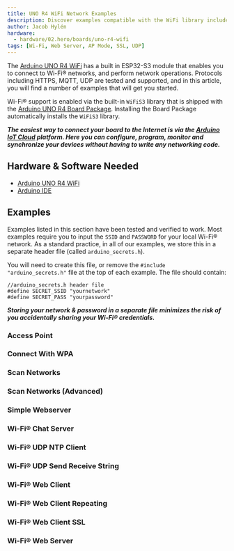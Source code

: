 ```yaml
---
title: UNO R4 WiFi Network Examples
description: Discover examples compatible with the WiFi library included in the UNO R4 Board Package.
author: Jacob Hylén
hardware:
  - hardware/02.hero/boards/uno-r4-wifi
tags: [Wi-Fi, Web Server, AP Mode, SSL, UDP]
---
```


The [Arduino UNO R4 WiFi](/hardware/uno-r4-wifi) has a built in ESP32-S3 module that enables you to connect to Wi-Fi® networks, and perform network operations. Protocols including HTTPS, MQTT, UDP are tested and supported, and in this article, you will find a number of examples that will get you started.

Wi-Fi® support is enabled via the built-in `WiFiS3` library that is shipped with the [Arduino UNO R4 Board Package](/tutorials/uno-r4-wifi/r4-wifi-getting-started). Installing the Board Package automatically installs the `WiFiS3` library.

***The easiest way to connect your board to the Internet is via the [Arduino IoT Cloud](https://create.arduino.cc/iot/) platform. Here you can configure, program, monitor and synchronize your devices without having to write any networking code.*** 


## Hardware & Software Needed

- [Arduino UNO R4 WiFi](/hardware/uno-r4-wifi)
- [Arduino IDE](https://www.arduino.cc/en/software)

## Examples

Examples listed in this section have been tested and verified to work. Most examples require you to input the `SSID` and `PASSWORD` for your local Wi-Fi® network. As a standard practice, in all of our examples, we store this in a separate header file (called `arduino_secrets.h`).

You will need to create this file, or remove the `#include "arduino_secrets.h"` file at the top of each example. The file should contain:

```arduino
//arduino_secrets.h header file
#define SECRET_SSID "yournetwork"
#define SECRET_PASS "yourpassword"
```

***Storing your network & password in a separate file minimizes the risk of you accidentally sharing your Wi-Fi® credentials.***

### Access Point
<CodeBlock url="https://github.com/arduino/ArduinoCore-renesas/blob/main/libraries/WiFiS3/examples/AP_SimpleWebServer/AP_SimpleWebServer.ino" className="arduino"/>

### Connect With WPA
<CodeBlock url="https://github.com/arduino/ArduinoCore-renesas/blob/main/libraries/WiFiS3/examples/ConnectWithWPA/ConnectWithWPA.ino" className="arduino"/>

### Scan Networks
<CodeBlock url="https://github.com/arduino/ArduinoCore-renesas/blob/main/libraries/WiFiS3/examples/ScanNetworks/ScanNetworks.ino" className="arduino"/>

### Scan Networks (Advanced)
<CodeBlock url="https://github.com/arduino/ArduinoCore-renesas/blob/main/libraries/WiFiS3/examples/ScanNetworksAdvanced/ScanNetworksAdvanced.ino" className="arduino"/>

### Simple Webserver
<CodeBlock url="https://github.com/arduino/ArduinoCore-renesas/blob/main/libraries/WiFiS3/examples/SimpleWebServerWiFi/SimpleWebServerWiFi.ino" className="arduino"/>

### Wi-Fi® Chat Server
<CodeBlock url="https://github.com/arduino/ArduinoCore-renesas/blob/main/libraries/WiFiS3/examples/WiFiChatServer/WiFiChatServer.ino" className="arduino"/>

### Wi-Fi® UDP NTP Client
<CodeBlock url="https://github.com/arduino/ArduinoCore-renesas/blob/main/libraries/WiFiS3/examples/WiFiUdpNtpClient/WiFiUdpNtpClient.ino" className="arduino"/>

### Wi-Fi® UDP Send Receive String
<CodeBlock url="https://github.com/arduino/ArduinoCore-renesas/blob/main/libraries/WiFiS3/examples/WiFiUdpSendReceiveString/WiFiUdpSendReceiveString.ino" className="arduino"/>

### Wi-Fi® Web Client
<CodeBlock url="https://github.com/arduino/ArduinoCore-renesas/blob/main/libraries/WiFiS3/examples/WiFiWebClient/WiFiWebClient.ino" className="arduino"/>

### Wi-Fi® Web Client Repeating
<CodeBlock url="https://github.com/arduino/ArduinoCore-renesas/blob/main/libraries/WiFiS3/examples/WiFiWebClientRepeating/WiFiWebClientRepeating.ino" className="arduino"/>

### Wi-Fi® Web Client SSL
<CodeBlock url="https://github.com/arduino/ArduinoCore-renesas/blob/main/libraries/WiFiS3/examples/WiFiWebClientSSL/WiFiWebClientSSL.ino" className="arduino"/>

### Wi-Fi® Web Server
<CodeBlock url="https://github.com/arduino/ArduinoCore-renesas/blob/main/libraries/WiFiS3/examples/WiFiWebServer/WiFiWebServer.ino" className="arduino"/>